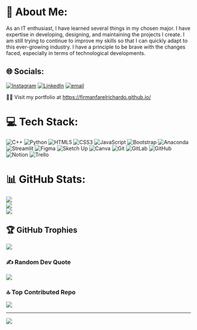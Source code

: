 # 🚀 About Me:
As an IT enthusiast, I have learned several things in my chosen major. I have expertise in developing, designing, and maintaining the projects I create. I am still trying to continue to improve my skills so that I can quickly adapt to this ever-growing industry. I have a principle to be brave with the changes faced, especially in terms of technological developments.


## 🌐 Socials:
[![Instagram](https://img.shields.io/badge/Instagram-%23E4405F.svg?logo=Instagram&logoColor=white)](https://instagram.com/https://www.instagram.com/firmanfarelrichardo/) [![LinkedIn](https://img.shields.io/badge/LinkedIn-%230077B5.svg?logo=linkedin&logoColor=white)](https://linkedin.com/in/www.linkedin.com/in/firmanfarelrichardo) [![email](https://img.shields.io/badge/Email-D14836?logo=gmail&logoColor=white)](mailto:farelpasaribu04@gmail.com)

👨‍💻 Visit my portfolio at https://firmanfarelrichardo.github.io/

# 💻 Tech Stack:
![C++](https://img.shields.io/badge/c++-%2300599C.svg?style=flat&logo=c%2B%2B&logoColor=white) ![Python](https://img.shields.io/badge/python-3670A0?style=flat&logo=python&logoColor=ffdd54) ![HTML5](https://img.shields.io/badge/html5-%23E34F26.svg?style=flat&logo=html5&logoColor=white) ![CSS3](https://img.shields.io/badge/css3-%231572B6.svg?style=flat&logo=css3&logoColor=white) ![JavaScript](https://img.shields.io/badge/javascript-%23323330.svg?style=flat&logo=javascript&logoColor=%23F7DF1E) ![Bootstrap](https://img.shields.io/badge/bootstrap-%238511FA.svg?style=flat&logo=bootstrap&logoColor=white) ![Anaconda](https://img.shields.io/badge/Anaconda-%2344A833.svg?style=flat&logo=anaconda&logoColor=white) ![Streamlit](https://img.shields.io/badge/Streamlit-%23FE4B4B.svg?style=flat&logo=streamlit&logoColor=white) ![Figma](https://img.shields.io/badge/figma-%23F24E1E.svg?style=flat&logo=figma&logoColor=white) ![Sketch Up](https://img.shields.io/badge/SketchUp-005F9E?style=flat&logo=sketchup&logoColor=white) ![Canva](https://img.shields.io/badge/Canva-%2300C4CC.svg?style=flat&logo=Canva&logoColor=white) ![Git](https://img.shields.io/badge/git-%23F05033.svg?style=flat&logo=git&logoColor=white) ![GitLab](https://img.shields.io/badge/gitlab-%23181717.svg?style=flat&logo=gitlab&logoColor=white) ![GitHub](https://img.shields.io/badge/github-%23121011.svg?style=flat&logo=github&logoColor=white) ![Notion](https://img.shields.io/badge/Notion-%23000000.svg?style=flat&logo=notion&logoColor=white) ![Trello](https://img.shields.io/badge/Trello-%23026AA7.svg?style=flat&logo=Trello&logoColor=white)
# 📊 GitHub Stats:
![](https://github-readme-stats.vercel.app/api?username=firmanfarelrichardo&theme=radical&hide_border=false&include_all_commits=false&count_private=false)<br/>
![](https://nirzak-streak-stats.vercel.app/?user=firmanfarelrichardo&theme=radical&hide_border=false)<br/>
![](https://github-readme-stats.vercel.app/api/top-langs/?username=firmanfarelrichardo&theme=radical&hide_border=false&include_all_commits=false&count_private=false&layout=compact)

## 🏆 GitHub Trophies
![](https://github-profile-trophy.vercel.app/?username=firmanfarelrichardo&theme=radical&no-frame=true&no-bg=false&margin-w=4)

### ✍️ Random Dev Quote
![](https://quotes-github-readme.vercel.app/api?type=horizontal&theme=radical)

### 🔝 Top Contributed Repo
![](https://github-contributor-stats.vercel.app/api?username=firmanfarelrichardo&limit=5&theme=radical&combine_all_yearly_contributions=true)

---
[![](https://visitcount.itsvg.in/api?id=firmanfarelrichardo&icon=4&color=0)](https://visitcount.itsvg.in)

<!-- Proudly created with GPRM ( https://gprm.itsvg.in ) -->
